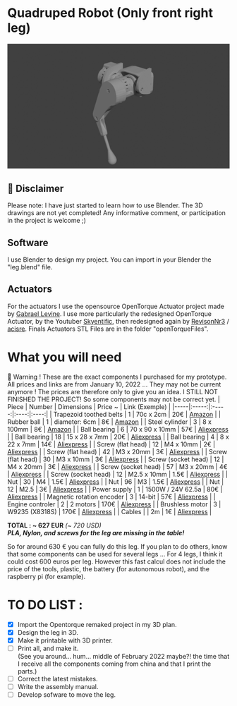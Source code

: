 # Quadruped Robot (Only front right leg)
![Full Leg](./images/leg.png)

## 🚨 Disclaimer
Please note: I have just started to learn how to use Blender. The 3D drawings are not yet completed! Any informative comment, or participation in the project is welcome ;)

## Software
I use Blender to design my project. You can import in your Blender the "leg.blend" file.

## Actuators
For the actuators I use the opensource OpenTorque Actuator project made by [Gabrael Levine](https://hackaday.io/project/159404-opentorque-actuator).
I use more particularly the redesigned OpenTorque Actuator, by the Youtuber [Skyentific](https://www.youtube.com/c/Skyentific), then redesigned again by [RevisonNr3](https://www.thingiverse.com/thing:5155183) / [acisre](https://discourse.odriverobotics.com/t/opentorque-project-new-design/8280).
Finals Actuators STL Files are in the folder "openTorqueFiles".

# What you will need
🚨 Warning ! These are the exact components I purchased for my prototype. All prices and links are from January 10, 2022 ... They may not be current anymore ! The prices are therefore only to give you an idea.
I STILL NOT FINISHED THE PROJECT! So some components may not be correct yet.
| Piece | Number | Dimensions | Price ~ | Link (Exemple) |
|-----|:-----:|:-----:|:----:|:----:|
| Trapezoid toothed belts | 1 | 70c x 2cm | 20€ | [Amazon](https://www.amazon.fr/gp/product/B092PTVXP8/ref=ppx_yo_dt_b_asin_title_o00_s00?ie=UTF8&th=1) |
| Rubber ball | 1 | diameter: 6cm | 8€ | [Amazon](https://www.amazon.fr/gp/product/B00LSO64DY/ref=ppx_yo_dt_b_asin_title_o01_s00?ie=UTF8&th=1) |
| Steel cylinder | 3 | 8 x 100mm | 8€ | [Amazon](https://www.amazon.fr/gp/product/B081JNJPV2/ref=ppx_yo_dt_b_asin_title_o02_s00?ie=UTF8&psc=1) |
| Ball bearing | 6 | 70 x 90 x 10mm | 57€ | [Aliexpress](https://fr.aliexpress.com/item/763194187.html?spm=a2g0o.9042311.0.0.2f326c37LDlLac) |
| Ball bearing | 18 | 15 x 28 x 7mm  | 20€ | [Aliexpress](https://fr.aliexpress.com/item/900706083.html?spm=a2g0o.9042311.0.0.2f326c37LDlLac) |
| Ball bearing | 4 | 8 x 22 x 7mm | 14€ | [Aliexpress](https://fr.aliexpress.com/item/4000984095586.html?spm=a2g0o.productlist.0.0.61861a5d8KFBDv&algo_pvid=ec68e3f1-2c37-41c1-afe2-a78161561c80&aem_p4p_detail=20220113064419712349172646800007422009&algo_exp_id=ec68e3f1-2c37-41c1-afe2-a78161561c80-9&pdp_ext_f=%7B%22sku_id%22%3A%2210000013194931970%22%7D&pdp_pi=-1%3B3.72%3B-1%3B-1%40salePrice%3BEUR%3Bsearch-mainSearch) |
| Screw (flat head) | 12 | M4 x 10mm | 2€ | [Aliexpress](https://fr.aliexpress.com/item/1005003411992910.html?spm=a2g0o.9042311.0.0.2f326c37LDlLac) |
| Screw (flat head) | 42 | M3 x 20mm | 3€ | [Aliexpress](https://fr.aliexpress.com/item/4001072025844.html?spm=a2g0o.9042311.0.0.2f326c37LDlLac) |
| Screw (flat head) | 30 | M3 x 10mm | 3€ | [Aliexpress](https://fr.aliexpress.com/item/4001072025844.html?spm=a2g0o.9042311.0.0.2f326c37LDlLac) |
| Screw (socket head) | 12 | M4 x 20mm | 3€ | [Aliexpress](https://fr.aliexpress.com/item/1005001975621423.html?spm=a2g0o.9042311.0.0.2f326c37LDlLac) |
| Screw (socket head) | 57 | M3 x 20mm | 4€ | [Aliexpress](https://fr.aliexpress.com/item/1005001975621423.html?spm=a2g0o.9042311.0.0.2f326c37LDlLac) |
| Screw (socket head) | 12 | M2.5 x 10mm | 1.5€ | [Aliexpress](https://fr.aliexpress.com/item/1005001975621423.html?spm=a2g0o.9042311.0.0.2f326c37LDlLac) |
| Nut | 30 | M4 | 1.5€ | [Aliexpress](https://fr.aliexpress.com/item/32798773566.html?spm=a2g0o.9042311.0.0.2f326c37LDlLac) |
| Nut | 96 | M3 | 1.5€ | [Aliexpress](https://fr.aliexpress.com/item/32798773566.html?spm=a2g0o.9042311.0.0.2f326c37LDlLac) |
| Nut | 12 | M2.5 | 3€ | [Aliexpress](https://fr.aliexpress.com/item/32798773566.html?spm=a2g0o.9042311.0.0.2f326c37LDlLac) |
| Power supply | 1 | 1500W / 24V 62.5a | 80€ | [Aliexpress](https://fr.aliexpress.com/item/4000918005199.html?spm=a2g0o.9042311.0.0.2f326c37LDlLac) |
| Magnetic rotation encoder | 3 | 14-bit | 57€ | [Aliexpress](https://fr.aliexpress.com/item/1005001688635554.html?spm=a2g0o.9042311.0.0.2f326c37LDlLac) |
| Engine controler | 2 | 2 motors | 170€ | [Aliexpress](https://fr.aliexpress.com/item/1005002349959313.html?spm=a2g0o.9042311.0.0.2f326c37LDlLac) |
| Brushless motor | 3 | W9235 (X8318S) | 170€ | [Aliexpress](https://fr.aliexpress.com/item/4001103601935.html?spm=a2g0o.9042311.0.0.2f326c37LDlLac) |
| Cables |  | 2m | 1€ | [Aliexpress](https://fr.aliexpress.com/item/1005001876779326.html?spm=a2g0o.9042311.0.0.20926c37dbOLOt) |

**TOTAL : ~ 627 EUR** *(~ 720 USD)*   
***PLA, Nylon, and screws for the leg are missing in the table!***

So for around 630 € you can fully do this leg. If you plan to do others, know that some components can be used for several legs ...
For 4 legs, I think it could cost 600 euros per leg. However this fast calcul does not include the price of the tools, plastic, the battery (for autonomous robot), and the raspberry pi (for example).

# TO DO LIST :
- [x] Import the Opentorque remaked project in my 3D plan.
- [x] Design the leg in 3D.
- [x] Make it printable with 3D printer.
- [ ] Print all, and make it.   
  (See you around... hum... middle of February 2022 maybe?! the time that I receive all the components coming from china and that I print the parts.)
- [ ] Correct the latest mistakes.
- [ ] Write the assembly manual.
- [ ] Develop sofware to move the leg.
